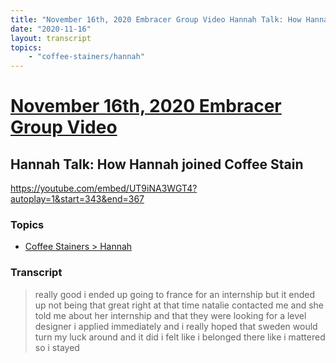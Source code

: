 ```yaml
---
title: "November 16th, 2020 Embracer Group Video Hannah Talk: How Hannah joined Coffee Stain"
date: "2020-11-16"
layout: transcript
topics:
    - "coffee-stainers/hannah"
---
```

# [November 16th, 2020 Embracer Group Video](../2020-11-16.md)
## Hannah Talk: How Hannah joined Coffee Stain
https://youtube.com/embed/UT9iNA3WGT4?autoplay=1&start=343&end=367

### Topics
* [Coffee Stainers > Hannah](../topics/coffee-stainers/hannah.md)

### Transcript

> really good i ended up going to france for an internship but it ended up not being that great right at that time natalie contacted me and she told me about her internship and that they were looking for a level designer i applied immediately and i really hoped that sweden would turn my luck around and it did i felt like i belonged there like i mattered so i stayed
